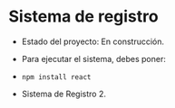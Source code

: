 <h1>Sistema de registro</h1>

- Estado del proyecto: En construcción.

- Para ejecutar el sistema, debes poner:

- ```npm install react```

- Sistema de Registro 2.
